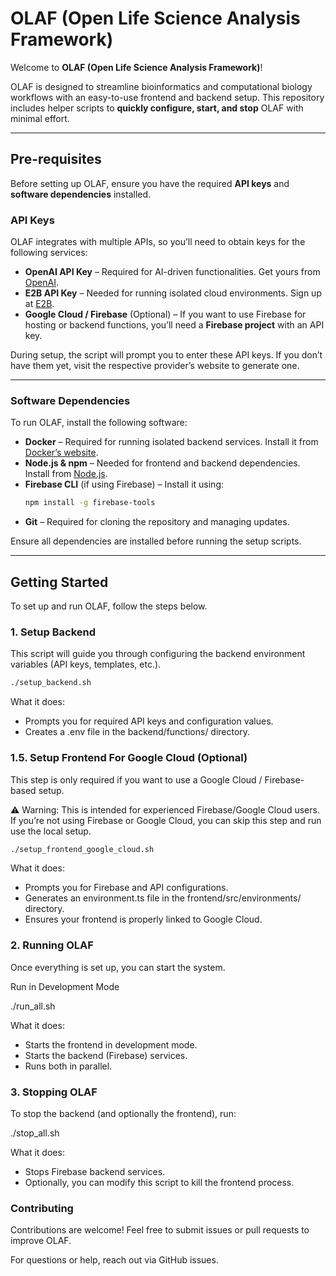 # OLAF (Open Life Science Analysis Framework)

Welcome to **OLAF (Open Life Science Analysis Framework)**!  

OLAF is designed to streamline bioinformatics and computational biology workflows with an easy-to-use frontend and backend setup. This repository includes helper scripts to **quickly configure, start, and stop** OLAF with minimal effort.

---

## **Pre-requisites**

Before setting up OLAF, ensure you have the required **API keys** and **software dependencies** installed.

### **API Keys**
OLAF integrates with multiple APIs, so you’ll need to obtain keys for the following services:
- **OpenAI API Key** – Required for AI-driven functionalities. Get yours from [OpenAI](https://openai.com).
- **E2B API Key** – Needed for running isolated cloud environments. Sign up at [E2B](https://e2b.dev).
- **Google Cloud / Firebase** (Optional) – If you want to use Firebase for hosting or backend functions, you’ll need a **Firebase project** with an API key.

During setup, the script will prompt you to enter these API keys. If you don’t have them yet, visit the respective provider’s website to generate one.

---

### **Software Dependencies**
To run OLAF, install the following software:
- **Docker** – Required for running isolated backend services. Install it from [Docker’s website](https://www.docker.com/get-started).
- **Node.js & npm** – Needed for frontend and backend dependencies. Install from [Node.js](https://nodejs.org).
- **Firebase CLI** (if using Firebase) – Install it using:
  ```bash
  npm install -g firebase-tools
  ```
- **Git** – Required for cloning the repository and managing updates.

Ensure all dependencies are installed before running the setup scripts.

---
## **Getting Started**
To set up and run OLAF, follow the steps below.  

### **1. Setup Backend**
This script will guide you through configuring the backend environment variables (API keys, templates, etc.).

```bash
./setup_backend.sh
```

What it does:
* Prompts you for required API keys and configuration values.
* Creates a .env file in the backend/functions/ directory.


### **1.5. Setup Frontend For Google Cloud (Optional)**

This step is only required if you want to use a Google Cloud / Firebase-based setup.

⚠️ Warning: This is intended for experienced Firebase/Google Cloud users. If you’re not using Firebase or Google Cloud, you can skip this step and run use the local setup.

```bash
./setup_frontend_google_cloud.sh
```

What it does:
* Prompts you for Firebase and API configurations.
* Generates an environment.ts file in the frontend/src/environments/ directory.
* Ensures your frontend is properly linked to Google Cloud.

### **2. Running OLAF**

Once everything is set up, you can start the system.

Run in Development Mode

./run_all.sh

What it does:
* Starts the frontend in development mode.
* Starts the backend (Firebase) services.
* Runs both in parallel.

### **3. Stopping OLAF**

To stop the backend (and optionally the frontend), run:

./stop_all.sh

What it does:
* Stops Firebase backend services.
* Optionally, you can modify this script to kill the frontend process.

### Contributing

Contributions are welcome! Feel free to submit issues or pull requests to improve OLAF.

For questions or help, reach out via GitHub issues.